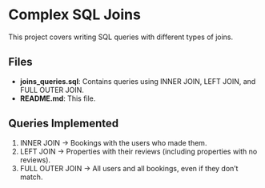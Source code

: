 # Complex SQL Joins

This project covers writing SQL queries with different types of joins.

## Files
- **joins_queries.sql**: Contains queries using INNER JOIN, LEFT JOIN, and FULL OUTER JOIN.
- **README.md**: This file.

## Queries Implemented
1. INNER JOIN → Bookings with the users who made them.
2. LEFT JOIN → Properties with their reviews (including properties with no reviews).
3. FULL OUTER JOIN → All users and all bookings, even if they don’t match.
